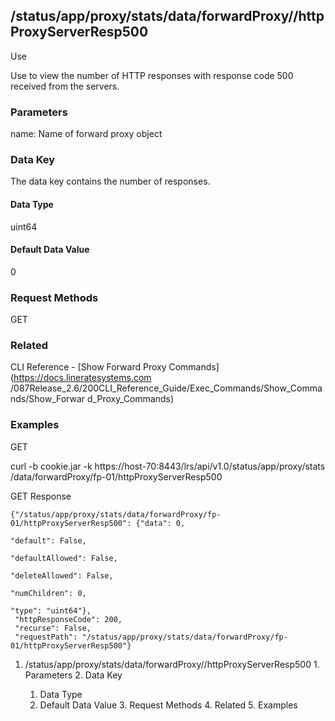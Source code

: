 ## /status/app/proxy/stats/data/forwardProxy/<name>/httpProxyServerResp500

Use

Use to view the number of HTTP responses with response code 500 received from
the servers.

### Parameters

name: Name of forward proxy object

### Data Key

The data key contains the number of responses.

#### Data Type

uint64

#### Default Data Value

0

### Request Methods

GET

### Related

CLI Reference - [Show Forward Proxy Commands](https://docs.lineratesystems.com
/087Release_2.6/200CLI_Reference_Guide/Exec_Commands/Show_Commands/Show_Forwar
d_Proxy_Commands)

### Examples

GET

curl -b cookie.jar -k https://host-70:8443/lrs/api/v1.0/status/app/proxy/stats
/data/forwardProxy/fp-01/httpProxyServerResp500

GET Response

    
    {"/status/app/proxy/stats/data/forwardProxy/fp-01/httpProxyServerResp500": {"data": 0,
                                                                                 "default": False,
                                                                                 "defaultAllowed": False,
                                                                                 "deleteAllowed": False,
                                                                                 "numChildren": 0,
                                                                                 "type": "uint64"},
     "httpResponseCode": 200,
     "recurse": False,
     "requestPath": "/status/app/proxy/stats/data/forwardProxy/fp-01/httpProxyServerResp500"}
    

  1. /status/app/proxy/stats/data/forwardProxy/<name>/httpProxyServerResp500
    1. Parameters
    2. Data Key
      1. Data Type
      2. Default Data Value
    3. Request Methods
    4. Related
    5. Examples

